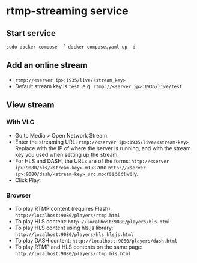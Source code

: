 # rtmp-streaming service
## Start service
`sudo docker-compose -f docker-compose.yaml up -d`
## Add an online stream
* `rtmp://<server ip>:1935/live/<stream_key>`
* Default stream key is `test`. e.g. `rtmp://<server ip>:1935/live/test`
## View stream
### With VLC
* Go to Media > Open Network Stream.
* Enter the streaming URL: `rtmp://<server ip>:1935/live/<stream-key>` Replace <server ip> with the IP of where the server is running, and <stream-key> with the stream key you used when setting up the stream.
* For HLS and DASH, the URLs are of the forms: `http://<server ip>:9080/hls/<stream-key>.m3u8` and `http://<server ip>:9080/dash/<stream-key>_src.mpd`respectively.
* Click Play.
### Browser
* To play RTMP content (requires Flash): `http://localhost:9080/players/rtmp.html`
* To play HLS content: `http://localhost:9080/players/hls.html`
* To play HLS content using hls.js library: `http://localhost:9080/players/hls_hlsjs.html`
* To play DASH content: `http://localhost:9080/players/dash.html`
* To play RTMP and HLS contents on the same page: `http://localhost:9080/players/rtmp_hls.html`
